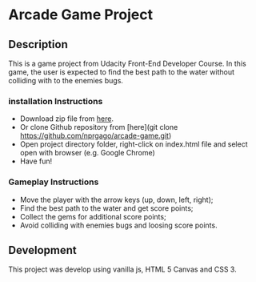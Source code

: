 # Arcade Game Project

## Description

This is a game project from Udacity Front-End Developer Course. In this game, the user is expected to find the best path to the water without colliding with to the enemies bugs.

### installation Instructions

* Download zip file from [here](https://github.com/nprgago/arcade-game/archive/master.zip).
* Or clone Github repository from [here](git clone https://github.com/nprgago/arcade-game.git)
* Open project directory folder, right-click on index.html file and select open with browser (e.g. Google Chrome)
* Have fun!

### Gameplay Instructions

* Move the player with the arrow keys (up, down, left, right);
* Find the best path to the water and get score points;
* Collect the gems for additional score points;
* Avoid colliding with enemies bugs and loosing score points.

## Development

This project was develop using vanilla js, HTML 5 Canvas and CSS 3.  
